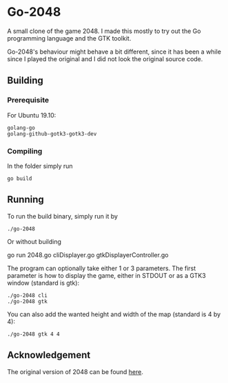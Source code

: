 # Go-2048

A small clone of the game 2048. I made this mostly to try out the Go programming language and the GTK toolkit.

Go-2048's behaviour might behave a bit different, since it has been a while since I played the original and I did not look the original source code.

## Building

### Prerequisite

For Ubuntu 19.10:

    golang-go
    golang-github-gotk3-gotk3-dev

### Compiling 

In the folder simply run 

    go build

## Running

To run the build binary, simply run it by

    ./go-2048

Or without building 

   go run 2048.go cliDisplayer.go gtkDisplayerController.go

The program can optionally take either 1 or 3 parameters. The first parameter is how to display the game, either in STDOUT or as a GTK3 window (standard is gtk):

    ./go-2048 cli
    ./go-2048 gtk

You can also add the wanted height and width of the map (standard is 4 by 4):

    ./go-2048 gtk 4 4

## Acknowledgement

The original version of 2048 can be found [here](https://github.com/gabrielecirulli/2048). 
